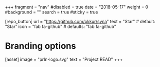 +++
fragment = "nav"
#disabled = true
date = "2018-05-17"
weight = 0
#background = ""
search = true
#sticky = true

[repo_button]
  url = "https://github.com/okkur/syna"
  text = "Star" # default: "Star"
  icon = "fab fa-github" # defaults: "fab fa-github"

# Branding options
[asset]
  image = "prln-logo.svg"
  text = "Project READ"
+++
